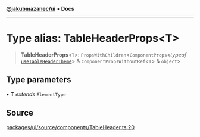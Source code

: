 [**@jakubmazanec/ui**](../README.md) • **Docs**

---

# Type alias: TableHeaderProps\<T\>

> **TableHeaderProps**\<`T`\>: `PropsWithChildren`\<`ComponentProps`\<_typeof_
> [`useTableHeaderTheme`](../functions/useTableHeaderTheme.md)\> & `ComponentPropsWithoutRef`\<`T`\>
> & `object`\>

## Type parameters

• **T** _extends_ `ElementType`

## Source

[packages/ui/source/components/TableHeader.ts:20](https://github.com/jakubmazanec/tools/blob/ff982fbbc1a4d22edeaae8b283ad7d8de4b15bd8/packages/ui/source/components/TableHeader.ts#L20)
